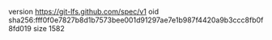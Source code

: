 version https://git-lfs.github.com/spec/v1
oid sha256:fff0f0e7827b8d1b7573bee001d91297ae7e1b987f4420a9b3ccc8fb0f8fd019
size 1582
